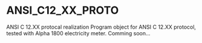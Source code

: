# ANSI_C12_XX_PROTO
ANSI C 12.XX protocal realization
Program object for ANSI C 12.XX protocol, tested with Alpha 1800 electricity meter.
Comming soon...
